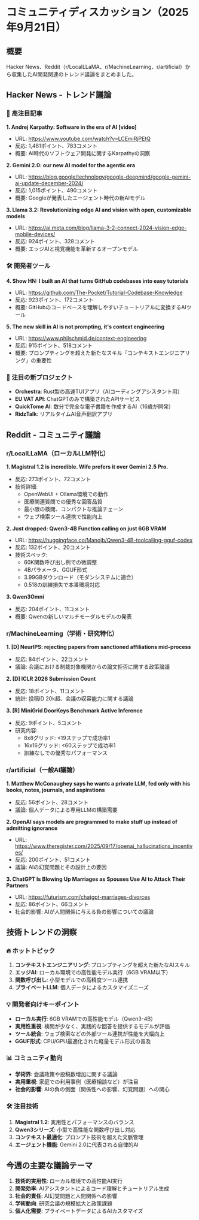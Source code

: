 # コミュニティディスカッション（2025年9月21日）

## 概要
Hacker News、Reddit（r/LocalLLaMA、r/MachineLearning、r/artificial）から収集したAI開発関連のトレンド議論をまとめました。

## Hacker News - トレンド議論

### 🎥 高注目記事

**1. Andrej Karpathy: Software in the era of AI [video]**
- URL: https://www.youtube.com/watch?v=LCEmiRjPEtQ
- 反応: 1,481ポイント、783コメント
- 概要: AI時代のソフトウェア開発に関するKarpathyの洞察

**2. Gemini 2.0: our new AI model for the agentic era**
- URL: https://blog.google/technology/google-deepmind/google-gemini-ai-update-december-2024/
- 反応: 1,015ポイント、490コメント
- 概要: Googleが発表したエージェント時代の新AIモデル

**3. Llama 3.2: Revolutionizing edge AI and vision with open, customizable models**
- URL: https://ai.meta.com/blog/llama-3-2-connect-2024-vision-edge-mobile-devices/
- 反応: 924ポイント、328コメント
- 概要: エッジAIと視覚機能を革新するオープンモデル

### 🛠️ 開発者ツール

**4. Show HN: I built an AI that turns GitHub codebases into easy tutorials**
- URL: https://github.com/The-Pocket/Tutorial-Codebase-Knowledge
- 反応: 923ポイント、172コメント
- 概要: GitHubのコードベースを理解しやすいチュートリアルに変換するAIツール

**5. The new skill in AI is not prompting, it's context engineering**
- URL: https://www.philschmid.de/context-engineering
- 反応: 915ポイント、518コメント
- 概要: プロンプティングを超えた新たなスキル「コンテキストエンジニアリング」の重要性

### 🚀 注目の新プロジェクト

- **Orchestra**: Rust製の高速TUIアプリ（AIコーディングアシスタント用）
- **EU VAT API**: ChatGPTのみで構築されたAPIサービス
- **QuickTome AI**: 数分で完全な電子書籍を作成するAI（16歳が開発）
- **RidzTalk**: リアルタイムAI音声翻訳アプリ

## Reddit - コミュニティ議論

### r/LocalLLaMA（ローカルLLM特化）

**1. Magistral 1.2 is incredible. Wife prefers it over Gemini 2.5 Pro.**
- 反応: 273ポイント、72コメント
- 技術詳細:
  - OpenWebUI + Ollama環境での動作
  - 医療関連質問での優秀な回答品質
  - 最小限の検閲、コンパクトな推論チェーン
  - ウェブ検索ツール連携で性能向上

**2. Just dropped: Qwen3-4B Function calling on just 6GB VRAM**
- URL: https://huggingface.co/Manojb/Qwen3-4B-toolcalling-gguf-codex
- 反応: 132ポイント、20コメント
- 技術スペック:
  - 60K関数呼び出し例での微調整
  - 4Bパラメータ、GGUF形式
  - 3.99GBダウンロード（モダンシステムに適合）
  - 0.518の訓練損失で本番環境対応

**3. Qwen3Omni**
- 反応: 204ポイント、11コメント
- 概要: Qwenの新しいマルチモーダルモデルの発表

### r/MachineLearning（学術・研究特化）

**1. [D] NeurIPS: rejecting papers from sanctioned affiliations mid-process**
- 反応: 84ポイント、22コメント
- 議論: 会議における制裁対象機関からの論文拒否に関する政策論議

**2. [D] ICLR 2026 Submission Count**
- 反応: 18ポイント、11コメント
- 統計: 投稿ID 20k超、会議の収容能力に関する議論

**3. [R] MiniGrid DoorKeys Benchmark Active Inference**
- 反応: 9ポイント、5コメント
- 研究内容:
  - 8x8グリッド: <19ステップで成功率1
  - 16x16グリッド: <60ステップで成功率1
  - 訓練なしでの優秀なパフォーマンス

### r/artificial（一般AI議論）

**1. Matthew McConaughey says he wants a private LLM, fed only with his books, notes, journals, and aspirations**
- 反応: 56ポイント、28コメント
- 議論: 個人データによる専用LLMの構築需要

**2. OpenAI says models are programmed to make stuff up instead of admitting ignorance**
- URL: https://www.theregister.com/2025/09/17/openai_hallucinations_incentives/
- 反応: 200ポイント、51コメント
- 議論: AIの幻覚問題とその設計上の要因

**3. ChatGPT Is Blowing Up Marriages as Spouses Use AI to Attack Their Partners**
- URL: https://futurism.com/chatgpt-marriages-divorces
- 反応: 86ポイント、66コメント
- 社会的影響: AIが人間関係に与える負の影響についての議論

## 技術トレンドの洞察

### 🔥 ホットトピック

1. **コンテキストエンジニアリング**: プロンプティングを超えた新たなAIスキル
2. **エッジAI**: ローカル環境での高性能モデル実行（6GB VRAM以下）
3. **関数呼び出し**: 小型モデルでの高精度ツール連携
4. **プライベートLLM**: 個人データによるカスタマイズニーズ

### 💡 開発者向けキーポイント

- **ローカル実行**: 6GB VRAMでの高性能モデル（Qwen3-4B）
- **実用性重視**: 検閲が少なく、実践的な回答を提供するモデルが評価
- **ツール統合**: ウェブ検索などの外部ツール連携が性能を大幅向上
- **GGUF形式**: CPU/GPU最適化された軽量モデル形式の普及

### 📊 コミュニティ動向

- **学術界**: 会議政策や投稿数増加に関する議論
- **実用重視**: 家庭での利用事例（医療相談など）が注目
- **社会的影響**: AIの負の側面（関係性への影響、幻覚問題）への関心

### 🛠️ 注目技術

1. **Magistral 1.2**: 実用性とパフォーマンスのバランス
2. **Qwen3シリーズ**: 小型で高性能な関数呼び出し対応
3. **コンテキスト最適化**: プロンプト技術を超えた文脈管理
4. **エージェント機能**: Gemini 2.0に代表される自律的AI

## 今週の主要な議論テーマ

1. **技術的実用性**: ローカル環境での高性能AI実行
2. **開発効率**: AIアシスタントによるコード理解とチュートリアル生成
3. **社会的責任**: AI幻覚問題と人間関係への影響
4. **学術動向**: 研究会議の規模拡大と政策課題
5. **個人化需要**: プライベートデータによるAIカスタマイズ